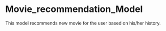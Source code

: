 # Movie_recommendation_Model
This model recommends new movie for the user based on his/her history. 
